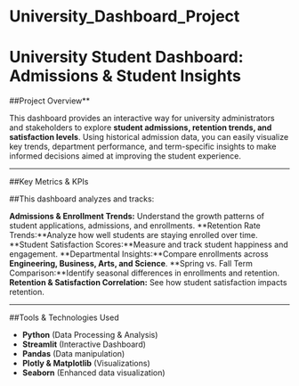 # University_Dashboard_Project
#  University Student Dashboard: Admissions & Student Insights

##Project Overview**

This dashboard provides an interactive way for university administrators and stakeholders to explore **student admissions, retention trends, and satisfaction levels**. Using historical admission data, you can easily visualize key trends, department performance, and term-specific insights to make informed decisions aimed at improving the student experience.

---

##Key Metrics & KPIs

##This dashboard analyzes and tracks:

 **Admissions & Enrollment Trends:** Understand the growth patterns of student applications, admissions, and enrollments.
 **Retention Rate Trends:**Analyze how well students are staying enrolled over time.
 **Student Satisfaction Scores:**Measure and track student happiness and engagement.
 **Departmental Insights:**Compare enrollments across **Engineering, Business, Arts, and Science**.
 **Spring vs. Fall Term Comparison:**Identify seasonal differences in enrollments and retention.
 **Retention & Satisfaction Correlation:** See how student satisfaction impacts retention.

---

##Tools & Technologies Used

- **Python** (Data Processing & Analysis)
- **Streamlit** (Interactive Dashboard)
- **Pandas** (Data manipulation)
- **Plotly & Matplotlib** (Visualizations)
- **Seaborn** (Enhanced data visualization)


